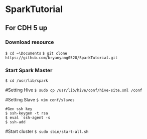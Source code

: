 # SparkTutorial

## For CDH 5 up

### Download resource
`$ cd ~\Documents`
`$ git clone https://github.com/bryanyang0528/SparkTutorial.git`

### Start Spark Master

`$ cd /usr/lib/spark`

#Setting Hive
`$ sudo cp /usr/lib/hive/conf/hive-site.xml /conf`

#Setting Slave
`$ vim conf/slaves`

```
#Gen ssh key
$ ssh-keygen -t rsa 
$ eval `ssh-agent -s
$ ssh-add
```

#Start cluster
`$ sudo sbin/start-all.sh `

###

